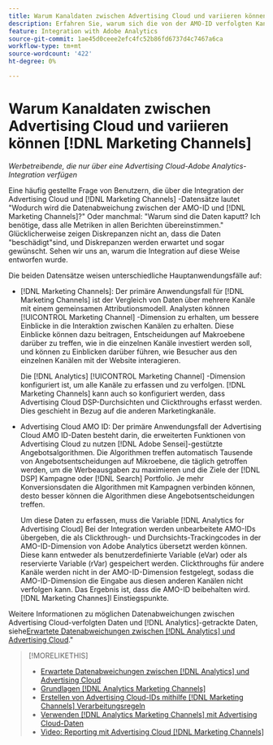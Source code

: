 ```yaml
---
title: Warum Kanaldaten zwischen Advertising Cloud und variieren können [!DNL Marketing Channels]
description: Erfahren Sie, warum sich die von der AMO-ID verfolgten Kanaldaten von den von [!DNL Analytics Marketing Channels].
feature: Integration with Adobe Analytics
source-git-commit: 1ae45d0ceee2efc4fc52b86fd6737d4c7467a6ca
workflow-type: tm+mt
source-wordcount: '422'
ht-degree: 0%

---
```


# Warum Kanaldaten zwischen Advertising Cloud und variieren können [!DNL Marketing Channels]

*Werbetreibende, die nur über eine Advertising Cloud-Adobe Analytics-Integration verfügen*

Eine häufig gestellte Frage von Benutzern, die über die Integration der Advertising Cloud und [!DNL Marketing Channels] -Datensätze lautet &quot;Wodurch wird die Datenabweichung zwischen der AMO-ID und [!DNL Marketing Channels]?&quot; Oder manchmal: &quot;Warum sind die Daten kaputt? Ich benötige, dass alle Metriken in allen Berichten übereinstimmen.&quot; Glücklicherweise zeigen Diskrepanzen nicht an, dass die Daten &quot;beschädigt&quot;sind, und Diskrepanzen werden erwartet und sogar gewünscht. Sehen wir uns an, warum die Integration auf diese Weise entworfen wurde.

Die beiden Datensätze weisen unterschiedliche Hauptanwendungsfälle auf:

* [!DNL Marketing Channels]: Der primäre Anwendungsfall für [!DNL Marketing Channels] ist der Vergleich von Daten über mehrere Kanäle mit einem gemeinsamen Attributionsmodell. Analysten können [!UICONTROL Marketing Channel] -Dimension zu erhalten, um bessere Einblicke in die Interaktion zwischen Kanälen zu erhalten. Diese Einblicke können dazu beitragen, Entscheidungen auf Makroebene darüber zu treffen, wie in die einzelnen Kanäle investiert werden soll, und können zu Einblicken darüber führen, wie Besucher aus den einzelnen Kanälen mit der Website interagieren.

   Die [!DNL Analytics] [!UICONTROL Marketing Channel] -Dimension konfiguriert ist, um alle Kanäle zu erfassen und zu verfolgen. [!DNL Marketing Channels] kann auch so konfiguriert werden, dass Advertising Cloud DSP-Durchsichten und Clickthroughs erfasst werden. Dies geschieht in Bezug auf die anderen Marketingkanäle.

* Advertising Cloud AMO ID: Der primäre Anwendungsfall der Advertising Cloud AMO ID-Daten besteht darin, die erweiterten Funktionen von Advertising Cloud zu nutzen [!DNL Adobe Sensei]-gestützte Angebotsalgorithmen. Die Algorithmen treffen automatisch Tausende von Angebotsentscheidungen auf Mikroebene, die täglich getroffen werden, um die Werbeausgaben zu maximieren und die Ziele der [!DNL DSP] Kampagne oder [!DNL Search] Portfolio. Je mehr Konversionsdaten die Algorithmen mit Kampagnen verbinden können, desto besser können die Algorithmen diese Angebotsentscheidungen treffen.

   Um diese Daten zu erfassen, muss die Variable [!DNL Analytics for Advertising Cloud] Bei der Integration werden unbearbeitete AMO-IDs übergeben, die als Clickthrough- und Durchsichts-Trackingcodes in der AMO-ID-Dimension von Adobe Analytics übersetzt werden können. Diese kann entweder als benutzerdefinierte Variable (eVar) oder als reservierte Variable (rVar) gespeichert werden. Clickthroughs für andere Kanäle werden nicht in der AMO-ID-Dimension festgelegt, sodass die AMO-ID-Dimension die Eingabe aus diesen anderen Kanälen nicht verfolgen kann. Das Ergebnis ist, dass die AMO-ID beibehalten wird. [!DNL Marketing Channes]l Einstiegspunkte.

Weitere Informationen zu möglichen Datenabweichungen zwischen Advertising Cloud-verfolgten Daten und [!DNL Analytics]-getrackte Daten, siehe[Erwartete Datenabweichungen zwischen [!DNL Analytics] und Advertising Cloud](../data-variances.md).&quot;

>[!MORELIKETHIS]
>
>* [Erwartete Datenabweichungen zwischen [!DNL Analytics] und Advertising Cloud](/help/integrations/analytics/data-variances.md)
>* [Grundlagen [!DNL Analytics Marketing Channels]](mc-overview.md)
>* [Erstellen von Advertising Cloud-IDs mithilfe [!DNL Marketing Channels] Verarbeitungsregeln](mc-ids.md)
>* [Verwenden [!DNL Analytics Marketing Channels] mit Advertising Cloud-Daten](mc-ac-data.md)
>* [Video: Reporting mit Advertising Cloud [!DNL Marketing Channels]](https://experienceleague.adobe.com/docs/advertising-cloud-learn/tutorials/analytics/analytics-reporting-a4adc.html)

